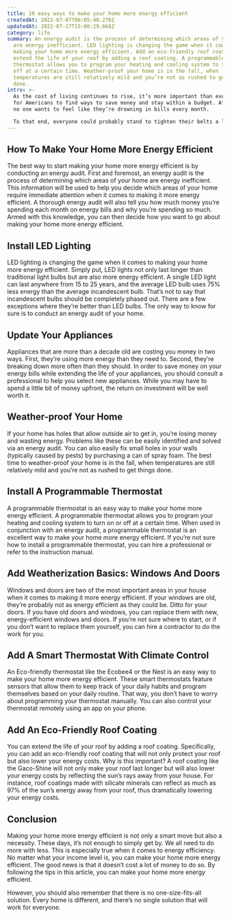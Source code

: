 ```yaml
---
title: 10 easy ways to make your home more energy efficient
createdAt: 2022-07-07T06:05:40.276Z
updatedAt: 2022-07-17T15:00:29.668Z
category: life
summary: An energy audit is the process of determining which areas of your home
  are energy inefficient. LED lighting is changing the game when it comes to
  making your home more energy efficient. Add an eco-friendly roof coating to
  extend the life of your roof by adding a roof coating. A programmable
  thermostat allows you to program your heating and cooling system to turn on or
  off at a certain time. Weather-proof your home is in the fall, when
  temperatures are still relatively mild and you’re not as rushed to get things
  done.
intro: >-
  As the cost of living continues to rise, it’s more important than ever
  for Americans to find ways to save money and stay within a budget. After all,
  no one wants to feel like they’re drowning in bills every month. 

  To that end, everyone could probably stand to tighten their belts a little bit when it comes to their day-to-day expenses; after all, there are several small things we can do on a daily basis that will collectively add up and help us save money in the long run. In this blog post, we’ll cover everything you need to know about energy efficiency at home and how you can start saving money by making your house more efficient today!
---
```


## How To Make Your Home More Energy Efficient

The best way to start making your home more energy efficient is by conducting an energy audit. First and foremost, an energy audit is the process of determining which areas of your home are energy inefficient. This information will be used to help you decide which areas of your home require immediate attention when it comes to making it more energy efficient.
A thorough energy audit will also tell you how much money you’re spending each month on energy bills and why you’re spending so much. Armed with this knowledge, you can then decide how you want to go about making your home more energy efficient.

## Install LED Lighting

LED lighting is changing the game when it comes to making your home more energy efficient. Simply put, LED lights not only last longer than traditional light bulbs but are also more energy efficient.
A single LED light can last anywhere from 15 to 25 years, and the average LED bulb uses 75% less energy than the average incandescent bulb.
That’s not to say that incandescent bulbs should be completely phased out. There are a few exceptions where they’re better than LED bulbs. The only way to know for sure is to conduct an energy audit of your home.

## Update Your Appliances

Appliances that are more than a decade old are costing you money in two ways. First, they’re using more energy than they need to. Second, they’re breaking down more often than they should.
In order to save money on your energy bills while extending the life of your appliances, you should consult a professional to help you select new appliances.
While you may have to spend a little bit of money upfront, the return on investment will be well worth it.

## Weather-proof Your Home

If your home has holes that allow outside air to get in, you’re losing money and wasting energy.
Problems like these can be easily identified and solved via an energy audit.
You can also easily fix small holes in your walls (typically caused by pests) by purchasing a can of spray foam.
The best time to weather-proof your home is in the fall, when temperatures are still relatively mild and you’re not as rushed to get things done.

## Install A Programmable Thermostat

A programmable thermostat is an easy way to make your home more energy efficient. A programmable thermostat allows you to program your heating and cooling system to turn on or off at a certain time.
When used in conjunction with an energy audit, a programmable thermostat is an excellent way to make your home more energy efficient. If you’re not sure how to install a programmable thermostat, you can hire a professional or refer to the instruction manual.

## Add Weatherization Basics: Windows And Doors

Windows and doors are two of the most important areas in your house when it comes to making it more energy efficient. If your windows are old, they’re probably not as energy efficient as they could be.
Ditto for your doors. If you have old doors and windows, you can replace them with new, energy-efficient windows and doors.
If you’re not sure where to start, or if you don’t want to replace them yourself, you can hire a contractor to do the work for you.

## Add A Smart Thermostat With Climate Control

An Eco-friendly thermostat like the Ecobee4 or the Nest is an easy way to make your home more energy efficient.
These smart thermostats feature sensors that allow them to keep track of your daily habits and program themselves based on your daily routine.
That way, you don’t have to worry about programming your thermostat manually.
You can also control your thermostat remotely using an app on your phone.

## Add An Eco-Friendly Roof Coating

You can extend the life of your roof by adding a roof coating. Specifically, you can add an eco-friendly roof coating that will not only protect your roof but also lower your energy costs.
Why is this important? A roof coating like the Gaco-Shine will not only make your roof last longer but will also lower your energy costs by reflecting the sun’s rays away from your house.
For instance, roof coatings made with silicate minerals can reflect as much as 97% of the sun’s energy away from your roof, thus dramatically lowering your energy costs.

## Conclusion

Making your home more energy efficient is not only a smart move but also a necessity. These days, it’s not enough to simply get by. We all need to do more with less.
This is especially true when it comes to energy efficiency. No matter what your income level is, you can make your home more energy efficient.
The good news is that it doesn’t cost a lot of money to do so. By following the tips in this article, you can make your home more energy efficient.

However, you should also remember that there is no one-size-fits-all solution. Every home is different, and there’s no single solution that will work for everyone.
